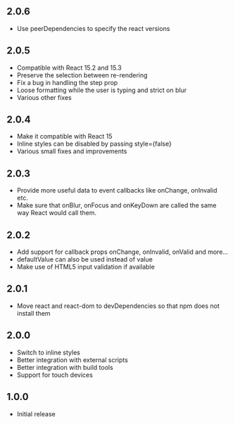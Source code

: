 2.0.6
--------------------------------------------------------------------------------
* Use peerDependencies to specify the react versions


2.0.5
--------------------------------------------------------------------------------
* Compatible with React 15.2 and 15.3
* Preserve the selection between re-rendering
* Fix a bug in handling the step prop
* Loose formatting while the user is typing and strict on blur
* Various other fixes

2.0.4
--------------------------------------------------------------------------------
* Make it compatible with React 15
* Inline styles can be disabled by passing style={false}
* Various small fixes and improvements


2.0.3
--------------------------------------------------------------------------------
* Provide more useful data to event callbacks like onChange, onInvalid etc.
* Make sure that onBlur, onFocus and onKeyDown are called the same way React would
call them.


2.0.2
--------------------------------------------------------------------------------
* Add support for callback props onChange, onInvalid, onValid and more...
* defaultValue can also be used instead of value
* Make use of HTML5 input validation if available


2.0.1
--------------------------------------------------------------------------------
* Move react and react-dom to devDependencies so that npm does not install them


2.0.0
--------------------------------------------------------------------------------
* Switch to inline styles
* Better integration with external scripts
* Better integration with build tools
* Support for touch devices


1.0.0
--------------------------------------------------------------------------------
* Initial release
